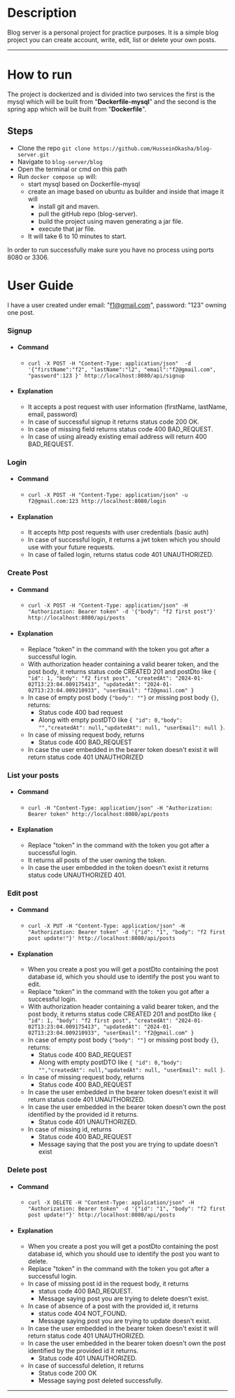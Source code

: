 # Description
Blog server is a personal project for practice purposes. It is a simple blog project you can create account, write, edit,
list or delete your own posts.

****

# How to run
The project is dockerized and is divided into two services the first is the mysql which will be built from
"**Dockerfile-mysql**" and the second is the spring app which will be built from "**Dockerfile**".

## Steps
* Clone the repo `git clone https://github.com/HusseinOkasha/blog-server.git`
* Navigate to ``blog-server/blog``
* Open the terminal or cmd on this path
* Run `docker compose up` will:
  * start mysql based on Dockerfile-mysql
  * create an image based on ubuntu as builder and inside that image it will
    * install git and maven.
    * pull the gitHub repo (blog-server).
    * build the project using maven generating a jar file.
    * execute that jar file.
  * It will take 6 to 10 minutes to start.

In order to run successfully make sure you have no process using ports 8080 or 3306.

# User Guide
I have a user created under email: "f1@gmail.com", password: "123" owning one post.

### Signup
* #### Command
  * `curl -X POST -H "Content-Type: application/json"  -d '{"firstName":"f2", "lastName":"l2", "email":"f2@gmail.com", "password":123 }' http://localhost:8080/api/signup`
* #### Explanation
  * It accepts a post request with user information (firstName, lastName, email, password)
  * In case of successful signup it returns status code 200 OK.
  * In case of missing field returns status code 400 BAD_REQUEST.
  * In case of using already existing email address will return 400 BAD_REQUEST.

### Login
* #### Command
  * `curl -X POST -H "Content-Type: application/json" -u f2@gmail.com:123 http://localhost:8080/login`
* #### Explanation
  * It accepts http post requests with user credentials (basic auth)
  * In case of successful login, it returns a jwt token which you should use with your future requests.
  * In case of failed login, returns status code 401 UNAUTHORIZED.

### Create Post
* #### Command
  * `curl -X POST -H "Content-Type: application/json" -H "Authorization: Bearer token" -d '{"body": "f2 first post"}' http://localhost:8080/api/posts`
* #### Explanation
  * Replace "token" in the command with the token you got after a successful login.
  * With authorization header containing a valid bearer token, and the post body, it returns status code CREATED 201 and
  postDto like `{
    "id": 1,
    "body": "f2 first post",
    "createdAt": "2024-01-02T13:23:04.009175413",
    "updatedAt": "2024-01-02T13:23:04.009210933",
    "userEmail": "f2@gmail.com"
    }`
  * In case of empty post body `{"body": ""}` or missing post body `{}`, returns:
    * Status code 400 bad request
    * Along with empty postDTO like `{
      "id": 0,"body": "","createdAt": null,"updatedAt": null, "userEmail": null }`.
  * In case of missing request body, returns
    * Status code 400 BAD_REQUEST
  * In case the user embedded in the bearer token doesn't exist it will return status code 401 UNAUTHORIZED

### List your posts
* #### Command
  * `curl -H "Content-Type: application/json" -H "Authorization: Bearer token" http://localhost:8080/api/posts`
* #### Explanation
  * Replace "token" in the command with the token you got after a successful login.
  * It returns all posts of the user owning the token.
  * In case the user embedded in the token doesn't exist it returns status code UNAUTHORIZED 401.

### Edit post
* #### Command
  * `curl -X PUT -H "Content-Type: application/json" -H "Authorization: Bearer token" -d '{"id": "1", "body": "f2 first post update!"}' http://localhost:8080/api/posts`
* #### Explanation
  * When you create a post you will get a postDto containing the post database id, which you should use to identify the 
post you want to edit.
  * Replace "token" in the command with the token you got after a successful login.
  * With authorization header containing a valid bearer token, and the post body, it returns status code CREATED 201 and
    postDto like `{
    "id": 1,
    "body": "f2 first post",
    "createdAt": "2024-01-02T13:23:04.009175413",
    "updatedAt": "2024-01-02T13:23:04.009210933",
    "userEmail": "f2@gmail.com"
    }`
  * In case of empty post body `{"body": ""}` or missing post body `{}`, returns:
    * Status code 400 BAD_REQUEST
    * Along with empty postDTO like `{
      "id": 0,"body": "","createdAt": null,"updatedAt": null, "userEmail": null }`.
  * In case of missing request body, returns
    * Status code 400 BAD_REQUEST
  * In case the user embedded in the bearer token doesn't exist it will return status code 401 UNAUTHORIZED.
  * In case the user embedded in the bearer token doesn't own the post identified by the provided id it returns.
    * Status code 401 UNAUTHORIZED.
  * In case of missing id, returns
    * Status code 400 BAD_REQUEST
    * Message saying that the post you are trying to update doesn't exist

### Delete post
* #### Command
  * `curl -X DELETE -H "Content-Type: application/json" -H "Authorization: Bearer token" -d '{"id": "1", "body": "f2 first post update!"}' http://localhost:8080/api/posts`
* #### Explanation
  * When you create a post you will get a postDto containing the post database id, which you should use to identify the
    post you want to delete.
  * Replace "token" in the command with the token you got after a successful login.
  * In case of missing post id in the request body, it returns
    * status code 400 BAD_REQUEST.
    * Message saying post you are trying to delete doesn't exist.
  * In case of absence of a post with the provided id, it returns
    * status code 404 NOT_FOUND.
    * Message saying post you are trying to update doesn't exist.
  * In case the user embedded in the bearer token doesn't exist it will return status code 401 UNAUTHORIZED.
  * In case the user embedded in the bearer token doesn't own the post identified by the provided id it returns.
    * Status code 401 UNAUTHORIZED.
  * In case of successful deletion, it returns 
    * Status code 200 OK
    * Message saying post deleted successfully.

****
